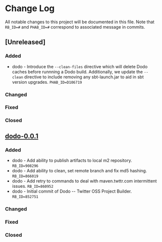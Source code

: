 # Change Log
All notable changes to this project will be documented in this file. Note that ``RB_ID=#`` and ``PHAB_ID=#`` correspond to associated message in commits.

## [Unreleased]

### Added

* dodo - Introduce the `--clean-files` directive which will delete Dodo caches before 
  runnning a Dodo build. Additionally, we update the `--clean` directive to include removing 
  any sbt-launch.jar to aid in sbt version upgrades. ``PHAB_ID=D106719``

### Changed

### Fixed

### Closed

## [dodo-0.0.1](#)

### Added

* dodo - Add ability to publish artifacts to local m2 repository. ``RB_ID=908296``
* dodo - Add ability to clean, set remote branch and fix md5 hashing. ``RB_ID=866019``
* dodo - Add retry to commands to deal with maven.twttr.com intermittent issues. ``RB_ID=860952``
* dodo - Initial commit of Dodo -- Twitter OSS Project Builder. ``RB_ID=852751``

### Changed

### Fixed

### Closed